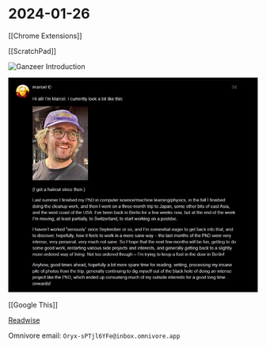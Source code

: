 # 2024-01-26

[[Chrome Extensions]]

[[ScratchPad]]

![Ganzeer Introduction](image.png)

![Marcel Introduction](image-1.png)

[[Google This]]

[Readwise](https://readwise.io/dashboard#)

Omnivore email: `Oryx-sPTjl6YFe@inbox.omnivore.app`


